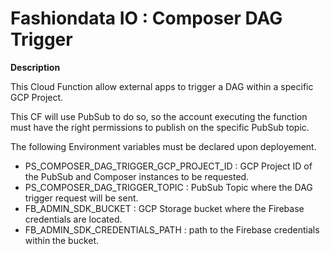# Fashiondata IO : Composer DAG Trigger

**Description**

This Cloud Function allow external apps to trigger a DAG within a specific GCP Project.

This CF will use PubSub to do so, so the account executing the function must have the right permissions to publish on the specific PubSub topic.

The following Environment variables must be declared upon deployement.

- PS_COMPOSER_DAG_TRIGGER_GCP_PROJECT_ID : GCP Project ID of the PubSub and Composer instances to be requested.
- PS_COMPOSER_DAG_TRIGGER_TOPIC : PubSub Topic where the DAG trigger request will be sent.
- FB_ADMIN_SDK_BUCKET : GCP Storage bucket where the Firebase credentials are located.
- FB_ADMIN_SDK_CREDENTIALS_PATH : path to the Firebase credentials within the bucket.

